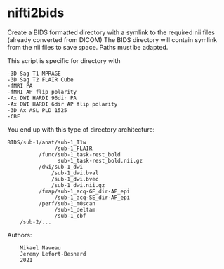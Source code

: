 # nifti2bids

Create a BIDS formatted directory with a symlink to the required nii files (already converted from DICOM) 
The BIDS directory will contain symlink from the nii files to save space.
Paths must be adapted.

This script is specific for directory with

    -3D Sag T1 MPRAGE
    -3D Sag T2 FLAIR Cube
    -fMRI PA
    -fMRI AP flip polarity
    -Ax DWI HARDI 96dir PA
    -Ax DWI HARDI 6dir AP flip polarity
    -3D Ax ASL PLD 1525
    -CBF

You end up with this type of directory architecture:

    BIDS/sub-1/anat/sub-1_T1w
                   /sub-1_FLAIR
              /func/sub-1_task-rest_bold
                    sub-1_task-rest_bold.nii.gz
              /dwi/sub-1_dwi
                  /sub-1_dwi.bval
                  /sub-1_dwi.bvec
                  /sub-1_dwi.nii.gz
              /fmap/sub-1_acq-GE_dir-AP_epi
                   /sub-1_acq-SE_dir-AP_epi
              /perf/sub-1_m0scan
                   /sub-1_deltam
                   /sub-1_cbf
        /sub-2/...


Authors:

        Mikael Naveau 
        Jeremy Lefort-Besnard 
        2021

